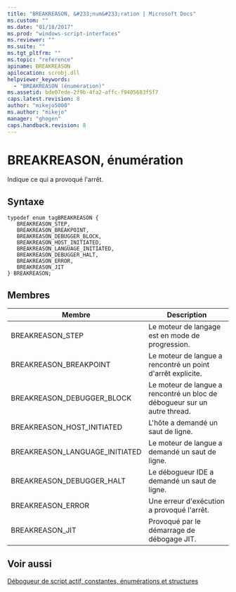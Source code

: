 ```yaml
---
title: "BREAKREASON, &#233;num&#233;ration | Microsoft Docs"
ms.custom: ""
ms.date: "01/18/2017"
ms.prod: "windows-script-interfaces"
ms.reviewer: ""
ms.suite: ""
ms.tgt_pltfrm: ""
ms.topic: "reference"
apiname: BREAKREASON
apilocation: scrobj.dll
helpviewer_keywords: 
  - "BREAKREASON (énumération)"
ms.assetid: bde07ede-2f9b-4fa2-affc-f9405683f5f7
caps.latest.revision: 8
author: "mikejo5000"
ms.author: "mikejo"
manager: "ghogen"
caps.handback.revision: 8
---
```

# BREAKREASON, &#233;num&#233;ration
Indique ce qui a provoqué l'arrêt.  
  
## Syntaxe  
  
```  
typedef enum tagBREAKREASON {  
   BREAKREASON_STEP,  
   BREAKREASON_BREAKPOINT,  
   BREAKREASON_DEBUGGER_BLOCK,  
   BREAKREASON_HOST_INITIATED,  
   BREAKREASON_LANGUAGE_INITIATED,  
   BREAKREASON_DEBUGGER_HALT,  
   BREAKREASON_ERROR,  
   BREAKREASON_JIT  
} BREAKREASON;  
```  
  
## Membres  
  
|Membre|Description|  
|------------|-----------------|  
|BREAKREASON\_STEP|Le moteur de langage est en mode de progression.|  
|BREAKREASON\_BREAKPOINT|Le moteur de langue a rencontré un point d'arrêt explicite.|  
|BREAKREASON\_DEBUGGER\_BLOCK|Le moteur de langue a rencontré un bloc de débogueur sur un autre thread.|  
|BREAKREASON\_HOST\_INITIATED|L'hôte a demandé un saut de ligne.|  
|BREAKREASON\_LANGUAGE\_INITIATED|Le moteur de langue a demandé un saut de ligne.|  
|BREAKREASON\_DEBUGGER\_HALT|Le débogueur IDE a demandé un saut de ligne.|  
|BREAKREASON\_ERROR|Une erreur d'exécution a provoqué l'arrêt.|  
|BREAKREASON\_JIT|Provoqué par le démarrage de débogage JIT.|  
  
## Voir aussi  
 [Débogueur de script actif, constantes, énumérations et structures](../../winscript/reference/active-script-debugger-constants-enumerations-and-structures.md)